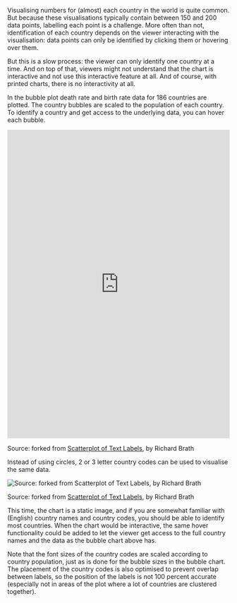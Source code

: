 Visualising numbers for (almost) each country in the world is quite common. But because these visualisations typically contain between 150 and 200 data points, labelling each point is a challenge. More often than not, identification of each country depends on the viewer interacting with the visualisation: data points can only be identified by clicking them or hovering over them.

But this is a slow process: the viewer can only identify one country at a time. And on top of that, viewers might not understand that the chart is interactive and not use this interactive feature at all. And of course, with printed charts, there is no interactivity at all.

In the bubble plot death rate and birth rate data for 186 countries are plotted. The country bubbles are scaled to the population of each country. To identify a country and get access to the underlying data, you can hover each bubble.

<iframe src='https://observablehq.com/embed/78844e2229811338?cells=chart' width='100%' height='700px' style='border: none;'></iframe>

Source: forked from [Scatterplot of Text Labels](https://observablehq.com/@abebrath/scatterplot-of-text-labels), by Richard Brath

Instead of using circles, 2 or 3 letter country codes can be used to visualise the same data.

![Source: forked from [Scatterplot of Text Labels](https://observablehq.com/@abebrath/scatterplot-of-text-labels), by Richard Brath](Visualising%20text%2073ea05fcce1b4ee5939cd29821ddd468/scatterplot-country-codes-brath.png)

Source: forked from [Scatterplot of Text Labels](https://observablehq.com/@abebrath/scatterplot-of-text-labels), by Richard Brath

This time, the chart is a static image, and if you are somewhat familiar with (English) country names and country codes, you should be able to identify most countries. When the chart would be interactive, the same hover functionality could be added to let the viewer get access to the full country names and the data as the bubble chart above has.

Note that the font sizes of the country codes are scaled according to country population, just as is done for the bubble sizes in the bubble chart. The placement of the country codes is also optimised to prevent overlap between labels, so the position of the labels is not 100 percent accurate (especially not in areas of the plot where a lot of countries are clustered together). 